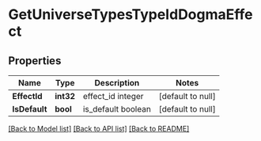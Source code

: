 # GetUniverseTypesTypeIdDogmaEffect

## Properties
Name | Type | Description | Notes
------------ | ------------- | ------------- | -------------
**EffectId** | **int32** | effect_id integer | [default to null]
**IsDefault** | **bool** | is_default boolean | [default to null]

[[Back to Model list]](../README.md#documentation-for-models) [[Back to API list]](../README.md#documentation-for-api-endpoints) [[Back to README]](../README.md)

